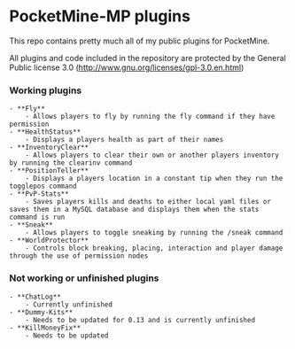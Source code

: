 # PocketMine-MP plugins
This repo contains pretty much all of my public plugins for PocketMine.

All plugins and code included in the repository are protected by the General Public license 3.0 (http://www.gnu.org/licenses/gpl-3.0.en.html)

### Working plugins
    - **Fly**
        - Allows players to fly by running the fly command if they have permission
    - **HealthStatus**
        - Displays a players health as part of their names
    - **InventoryClear**
        - Allows players to clear their own or another players inventory by running the clearinv command
    - **PositionTeller**
        - Displays a players location in a constant tip when they run the togglepos command
    - **PvP-Stats**
        - Saves players kills and deaths to either local yaml files or saves them in a MySQL database and displays them when the stats command is run
    - **Sneak**
        - Allows players to toggle sneaking by running the /sneak command
    - **WorldProtector**
        - Controls block breaking, placing, interaction and player damage through the use of permission nodes

### Not working or unfinished plugins
    - **ChatLog**
        - Currently unfinished
    - **Dummy-Kits**
        - Needs to be updated for 0.13 and is currently unfinished
    - **KillMoneyFix**
        - Needs to be updated
